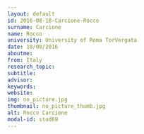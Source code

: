 ```yaml
---
layout: default 
id: 2016-08-18-Carcione-Rocco
surname: Carcione
name: Rocco
university: University of Roma TorVergata
date: 18/08/2016
aboutme: 
from: Italy
research_topic: 
subtitle: 
advisor: 
keywords: 
website: 
img: no_picture.jpg
thumbnail: no_picture_thumb.jpg
alt: Rocco Carcione
modal-id: stud69
---
```

